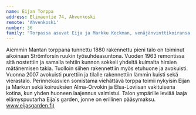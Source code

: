 ```yaml
---
name: Eijan Torppa
address: Elimäentie 74, Ahvenkoski
remote: 'Ahvenkoski'
number: 36
family: "Torpassa asuvat Eija ja Markku Keckman, venäjänvinttikoiransa Alma-Orvokin ja kooikerhondjen (lintukoira) Elsa-Loviisan kanssa.\n– Neljän vuoden ajan etsin Porvoosta vanhaa hirsitaloa, jota olisi voinut kunnostaa, mutta sellaista ei löytynyt, Eija sanoo. Sitten kävin vuonna 2005 kuvauskeikalla Ruotsinpyhtään Marinkylässä ja sain vihjeen tästä torpasta. Kohtalo puuttui peliin ja vähän ajan päästä sain tilaisuuden ostaa tämän ihanan torpan.\nTalvella talossa on peruslämmitys päällä. Pariskunta asuu silloin Loviisassa, mutta silloin tällöin myös torpassa. Kesällä 2017 taloa laajennetaan, siihen lisätään makuuhuone.\nEijan rakkain harrastus on myös hänen työnsä, elämyspuutarha ja pieni kauppa torpan yhteydessä. Matkailu kiinnostaa sekä Eijaa että Markkua, ennen pariskunta liikkui moottoripyörällä, nyt Europpaa kierretään avo-autolla."
---
```

Aiemmin Mantan torppana tunnettu 1880 rakennettu pieni talo on toiminut aikoinaan Strömforsin ruukin työsuhdeasuntona. Vuoden 1963 remontissa sitä nostettiin ja samalla tehtiin kunnon sokkeli yhdeltä kulmalta hirsien mätänemisen takia. Tuolloin siihen rakennettiin myös etuhuone ja avokuisti. Vuonna 2007 avokuisti purettiin ja tilalle rakennettiin lämmin kuisti sekä vierastalo. Perinnekasvien somistama viehättävä torppa toimii nykyisin Eijan ja Markun sekä koiruuksien Alma-Orvokin ja Elsa-Loviisan vakituisena kotina, kun yhden huoneen laajennus valmistui. Talon ympärille leviää laaja elämyspuutarha Eija´s garden, jonne on erillinen pääsymaksu. [www.eijasgarden.fi)](http://www.eijasgarden.fi)
